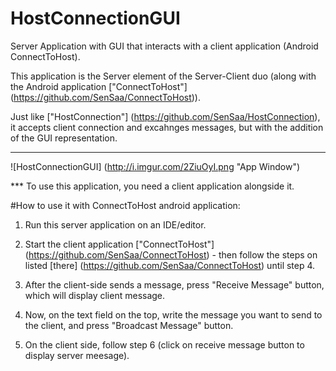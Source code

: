 # HostConnectionGUI
Server Application with GUI that interacts with a client application (Android ConnectToHost).

This application is the Server element of the Server-Client duo (along with the Android application ["ConnectToHost"] (https://github.com/SenSaa/ConnectToHost)).

Just like ["HostConnection"] (https://github.com/SenSaa/HostConnection), it accepts client connection and excahnges messages, but with the addition of the GUI representation. 

--------------------------------------

![HostConnectionGUI] (http://i.imgur.com/2ZiuOyI.png "App Window")

*** To use this application, you need a client application alongside it.

#How to use it with ConnectToHost android application:

1) Run this server application on an IDE/editor.

2) Start the client application ["ConnectToHost"] (https://github.com/SenSaa/ConnectToHost) - then follow the steps on listed [there] (https://github.com/SenSaa/ConnectToHost) until step 4.

3) After the client-side sends a message, press "Receive Message" button, which will display client message.

4) Now, on the text field on the top, write the message you want to send to the client, and press "Broadcast Message" button.

5) On the client side, follow step 6 (click on receive message button to display server meesage).

